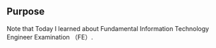 ## Purpose
Note that Today I learned about Fundamental Information Technology Engineer Examination （FE）.
